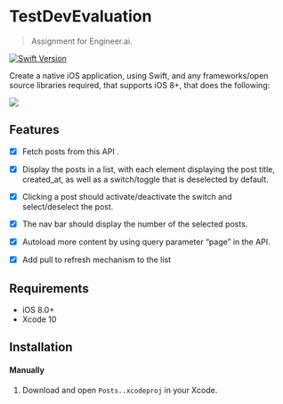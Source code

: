 # TestDevEvaluation

> Assignment for Engineer.ai.

[![Swift Version][swift-image]][swift-url]

Create a native iOS application, using Swift, and any frameworks/open source libraries required, that supports iOS 8+, that does the following:

![](header.png)

## Features

- [x] Fetch posts from this API .
- [x] Display the posts in a list, with each element displaying the post title, created_at, as well as a switch/toggle that is deselected by default.
- [x] Clicking a post should activate/deactivate the switch and select/deselect the post.
- [x] The nav bar should display the number of the selected posts.
- [x] Autoload more content by using query parameter “page” in the API.
- [x] Add pull to refresh mechanism to the list


## Requirements

- iOS 8.0+
- Xcode 10

## Installation


#### Manually
1. Download and open ```Posts..xcodeproj``` in your Xcode.  



[swift-image]:https://img.shields.io/badge/swift-4.0-orange.svg
[swift-url]: https://swift.org/

